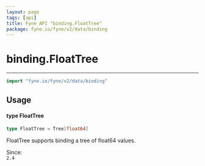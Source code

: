 ```yaml
---
layout: page
tags: [api]
title: Fyne API "binding.FloatTree"
package: fyne.io/fyne/v2/data/binding
---
```


# binding.FloatTree
---
```go
import "fyne.io/fyne/v2/data/binding"
```

## Usage

#### type FloatTree

```go
type FloatTree = Tree[float64]
```

FloatTree supports binding a tree of float64 values.


<div class="since">Since: <code>
2.4</code></div>
